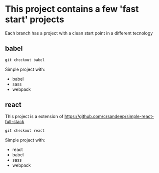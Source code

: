 # This project contains a few 'fast start' projects

Each branch has a project with a clean start point in a different tecnology

## babel

``` cmd
git checkout babel
```
Simple project with:

- babel
- sass
- webpack

## react

This project is a extension of https://github.com/crsandeep/simple-react-full-stack

``` cmd
git checkout react
```

Simple project with:

- react
- babel
- sass
- webpack

